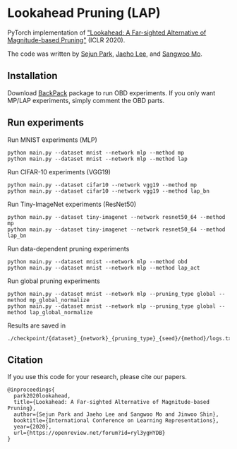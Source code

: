 # Lookahead Pruning (LAP)

PyTorch implementation of ["Lookahead: A Far-sighted Alternative of Magnitude-based Pruning"](https://openreview.net/forum?id=ryl3ygHYDB) (ICLR 2020).

The code was written by [Sejun Park](https://sites.google.com/site/sejunparksite), [Jaeho Lee](https://jaeho-lee.github.io), and [Sangwoo Mo](https://sites.google.com/view/sangwoomo).

## Installation

Download [BackPack](https://toiaydcdyywlhzvlob.github.io/backpack/) package to run OBD experiments.
If you only want MP/LAP experiments, simply comment the OBD parts.


## Run experiments

Run MNIST experiments (MLP)
```
python main.py --dataset mnist --network mlp --method mp
python main.py --dataset mnist --network mlp --method lap
```

Run CIFAR-10 experiments (VGG19)
```
python main.py --dataset cifar10 --network vgg19 --method mp
python main.py --dataset cifar10 --network vgg19 --method lap_bn
```

Run Tiny-ImageNet experiments (ResNet50)
```
python main.py --dataset tiny-imagenet --network resnet50_64 --method mp
python main.py --dataset tiny-imagenet --network resnet50_64 --method lap_bn
```

Run data-dependent pruning experiments
```
python main.py --dataset mnist --network mlp --method obd
python main.py --dataset mnist --network mlp --method lap_act
```

Run global pruning experiments
```
python main.py --dataset mnist --network mlp --pruning_type global --method mp_global_normalize
python main.py --dataset mnist --network mlp --pruning_type global --method lap_global_normalize
```

Results are saved in
```
./checkpoint/{dataset}_{network}_{pruning_type}_{seed}/{method}/logs.txt
```


## Citation
If you use this code for your research, please cite our papers.
```
@inproceedings{
  park2020lookahead,
  title={Lookahead: A Far-sighted Alternative of Magnitude-based Pruning},
  author={Sejun Park and Jaeho Lee and Sangwoo Mo and Jinwoo Shin},
  booktitle={International Conference on Learning Representations},
  year={2020},
  url={https://openreview.net/forum?id=ryl3ygHYDB}
}
```
